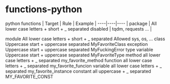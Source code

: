 # functions-python
python functions
| Target | Rule | Example |
----|----|---- 
| package | All lower case letters + short + _ separated disabled | tqdm, requests ... |

module	All lower case letters + short + _ separated Allowed	sys, os, ...
class	Uppercase start + uppercase separated	MyFavoriteClass
exception	Uppercase start + uppercase separated	MyFuckingError
type variable	Uppercase start + uppercase separated	MyFavoriteType
method	all lower case letters + _ separated	my_favorite_method
function	all lower case letters + _ separated	my_favorite_funcion
variable	all lower case letters + _ separated	my_favorite_instance
constant	all uppercase + _ separated	MY_FAVORITE_CONST
